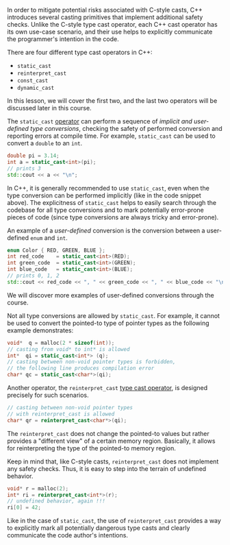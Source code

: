 In order to mitigate potential risks associated with C-style casts,
C++ introduces several casting primitives
that implement additional safety checks.
Unlike the C-style type cast operator, each C++ cast operator 
has its own use-case scenario, and their use helps 
to explicitly communicate the programmer's intention in the code.

There are four different type cast operators in C++:

- `static_cast`
- `reinterpret_cast`
- `const_cast`
- `dynamic_cast`

In this lesson, we will cover the first two, 
and the last two operators will be discussed later in this course.

The `static_cast` [operator](https://en.cppreference.com/w/cpp/language/static_cast) 
can perform a sequence of _implicit and user-defined type conversions_, 
checking the safety of performed conversion and reporting errors at compile time.
For example, `static_cast` can be used to convert a `double` to an `int`.

```c++
double pi = 3.14;
int a = static_cast<int>(pi);
// prints 3
std::cout << a << "\n";
```

In C++, it is generally recommended to use `static_cast`, even
when the type conversion can be performed implicitly
(like in the code snippet above).
The explicitness of `static_cast` helps to easily search through the codebase for
all type conversions
and to mark potentially error-prone pieces of code
(since type conversions are always tricky and error-prone).

An example of a _user-defined_ conversion is the conversion 
between a user-defined `enum` and `int`.

```c++
enum Color { RED, GREEN, BLUE };
int red_code    = static_cast<int>(RED);
int green_code  = static_cast<int>(GREEN);
int blue_code   = static_cast<int>(BLUE);
// prints 0, 1, 2
std::cout << red_code << ", " << green_code << ", " << blue_code << "\n";
```

We will discover more examples of user-defined conversions through the course. 

Not all type conversions are allowed by `static_cast`.
For example, it cannot be used to convert the pointed-to type 
of pointer types as the following example demonstrates:

```c++
void*  q = malloc(2 * sizeof(int));
// casting from void* to int* is allowed
int*  qi = static_cast<int*> (q);
// casting between non-void pointer types is forbidden,
// the following line produces compilation error
char* qc = static_cast<char*>(qi);
```

Another operator, the `reinterpret_cast` 
[type cast operator](https://en.cppreference.com/w/cpp/language/reinterpret_cast),
is designed precisely for such scenarios. 

```c++
// casting between non-void pointer types 
// with reinterpret_cast is allowed
char* qr = reinterpret_cast<char*>(qi);
```

The `reinterpret_cast` does not change the pointed-to values 
but rather provides a "different view" of a certain memory region.
Basically, it allows for reinterpreting the type of the pointed-to memory region.  

Keep in mind that, like C-style casts, `reinterpret_cast` does not 
implement any safety checks. 
Thus, it is easy to step into the terrain of undefined behavior.

```c++
void* r = malloc(2);
int* ri = reinterpret_cast<int*>(r);
// undefined behavior, again !!!
ri[0] = 42;
```

Like in the case of `static_cast`, the use of `reinterpret_cast` provides 
a way to explicitly mark all potentially dangerous type casts
and clearly communicate the code author's intentions.
